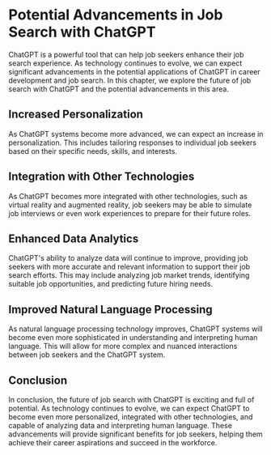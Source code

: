 Potential Advancements in Job Search with ChatGPT
===============================================================================================

ChatGPT is a powerful tool that can help job seekers enhance their job search experience. As technology continues to evolve, we can expect significant advancements in the potential applications of ChatGPT in career development and job search. In this chapter, we explore the future of job search with ChatGPT and the potential advancements in this area.

Increased Personalization
-------------------------

As ChatGPT systems become more advanced, we can expect an increase in personalization. This includes tailoring responses to individual job seekers based on their specific needs, skills, and interests.

Integration with Other Technologies
-----------------------------------

As ChatGPT becomes more integrated with other technologies, such as virtual reality and augmented reality, job seekers may be able to simulate job interviews or even work experiences to prepare for their future roles.

Enhanced Data Analytics
-----------------------

ChatGPT's ability to analyze data will continue to improve, providing job seekers with more accurate and relevant information to support their job search efforts. This may include analyzing job market trends, identifying suitable job opportunities, and predicting future hiring needs.

Improved Natural Language Processing
------------------------------------

As natural language processing technology improves, ChatGPT systems will become even more sophisticated in understanding and interpreting human language. This will allow for more complex and nuanced interactions between job seekers and the ChatGPT system.

Conclusion
----------

In conclusion, the future of job search with ChatGPT is exciting and full of potential. As technology continues to evolve, we can expect ChatGPT to become even more personalized, integrated with other technologies, and capable of analyzing data and interpreting human language. These advancements will provide significant benefits for job seekers, helping them achieve their career aspirations and succeed in the workforce.
